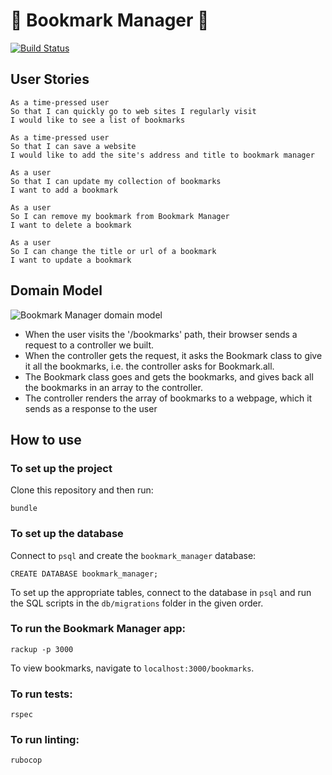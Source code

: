 # :bookmark: Bookmark Manager :bookmark:

[![Build Status](https://travis-ci.com/petraartep/bookmark-manager.svg?branch=master)](https://travis-ci.com/petraartep/bookmark-manager)

## User Stories

```
As a time-pressed user
So that I can quickly go to web sites I regularly visit
I would like to see a list of bookmarks

As a time-pressed user
So that I can save a website
I would like to add the site's address and title to bookmark manager

As a user
So that I can update my collection of bookmarks
I want to add a bookmark

As a user
So I can remove my bookmark from Bookmark Manager
I want to delete a bookmark

As a user
So I can change the title or url of a bookmark
I want to update a bookmark
```

## Domain Model

![Bookmark Manager domain model](https://user-images.githubusercontent.com/23095774/59607355-1edd5400-910b-11e9-8c46-d69e375b14e0.png)

- When the user visits the '/bookmarks' path, their browser sends a request to a controller we built.
- When the controller gets the request, it asks the Bookmark class to give it all the bookmarks, i.e. the controller asks for Bookmark.all.
- The Bookmark class goes and gets the bookmarks, and gives back all the bookmarks in an array to the controller.
- The controller renders the array of bookmarks to a webpage, which it sends as a response to the user



## How to use

### To set up the project

Clone this repository and then run:

```
bundle
```

### To set up the database

Connect to `psql` and create the `bookmark_manager` database:

```
CREATE DATABASE bookmark_manager;
```

To set up the appropriate tables, connect to the database in `psql` and run the SQL scripts in the `db/migrations` folder in the given order.

### To run the Bookmark Manager app:

```
rackup -p 3000
```
To view bookmarks, navigate to `localhost:3000/bookmarks`.


### To run tests:

```
rspec
```

### To run linting:

```
rubocop
```
